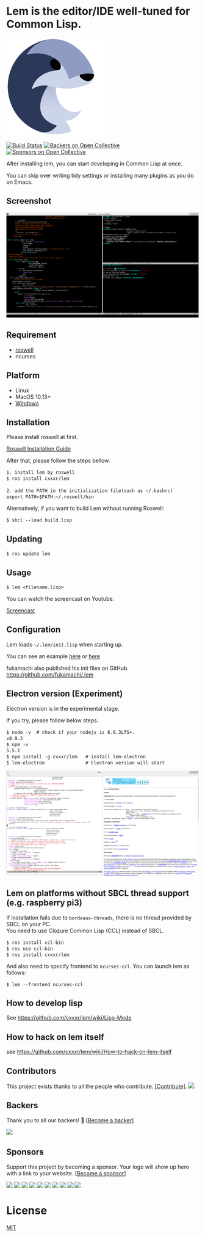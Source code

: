 # Lem is the editor/IDE well-tuned for Common Lisp.

![](https://github.com/Shinmera/lem-icon/blob/gh-pages/icon-blue.svg)

[![Build Status](https://travis-ci.org/cxxxr/lem.svg?branch=master)](https://travis-ci.org/cxxxr/lem)
[![Backers on Open Collective](https://opencollective.com/lem/backers/badge.svg)](#backers) [![Sponsors on Open Collective](https://opencollective.com/lem/sponsors/badge.svg)](#sponsors)

After installing lem, you can start developing in Common Lisp at once. 

You can skip over writing tidy settings or installing many plugins as you do on Emacs.

## Screenshot
![Terminal](screenshots/terminal.png)　　

## Requirement
- [roswell](https://github.com/roswell/roswell)
- ncurses

## Platform
- Linux
- MacOS 10.13+ 
- [Windows](https://github.com/cxxxr/lem/wiki/Windows-Platform)

## Installation
Please install roswell at first.

[Roswell Installation Guide](https://github.com/roswell/roswell/wiki/Installation)

After that, please follow the steps bellow.

```
1. install lem by roswell
$ ros install cxxxr/lem

2. add the PATH in the initialization file(such as ~/.bashrc)
export PATH=$PATH:~/.roswell/bin
```

Alternatively, if you want to build Lem without running Roswell:

```
$ sbcl --load build.lisp
```

## Updating

```
$ ros update lem
```

## Usage

```
$ lem <filename.lisp>
```

You can watch the screencast on Youtube.

[Screencast](https://youtu.be/YkSJ3p7Z9H0)

## Configuration

Lem loads `~/.lem/init.lisp` when starting up.

You can see an example [here](lemrc-example) or [here](https://github.com/Fedreg/.lem/blob/master/init.lisp)

fukamachi also published his init files on GitHub.
https://github.com/fukamachi/.lem

## Electron version (Experiment)
Electron version is in the experimental stage.

If you try, please follow below steps.

```
$ node -v  # check if your nodejs is 8.9.3LTS+.
v8.9.3
$ npm -v
5.5.1
$ npm install -g cxxxr/lem   # install lem-electron
$ lem-electron               # Electron version will start
```

![Electron](screenshots/electron.png)　　

## Lem on platforms without SBCL thread support (e.g. raspberry pi3)

If installation fails due to `bordeaux-threads`, there is no thread provided by SBCL on your PC.  
You need to use Clozure Common Lisp (CCL) instead of SBCL.  

```
$ ros install ccl-bin
$ ros use ccl-bin
$ ros install cxxxr/lem
```

And also need to specify frontend to `ncurses-ccl`.
You can launch lem as follows:

```
$ lem --frontend ncurses-ccl
```

## How to develop lisp
See https://github.com/cxxxr/lem/wiki/Lisp-Mode

## How to hack on lem itself
see https://github.com/cxxxr/lem/wiki/How-to-hack-on-lem-itself

## Contributors

This project exists thanks to all the people who contribute. [[Contribute]](CONTRIBUTING.md).
<a href="graphs/contributors"><img src="https://opencollective.com/lem/contributors.svg?width=890" /></a>

## Backers

Thank you to all our backers! 🙏 [[Become a backer](https://opencollective.com/lem#backer)]

<a href="https://opencollective.com/lem#backers" target="_blank"><img src="https://opencollective.com/lem/backers.svg?width=890"></a>


## Sponsors

Support this project by becoming a sponsor. Your logo will show up here with a link to your website. [[Become a sponsor](https://opencollective.com/lem#sponsor)]

<a href="https://opencollective.com/lem/sponsor/0/website" target="_blank"><img src="https://opencollective.com/lem/sponsor/0/avatar.svg"></a>
<a href="https://opencollective.com/lem/sponsor/1/website" target="_blank"><img src="https://opencollective.com/lem/sponsor/1/avatar.svg"></a>
<a href="https://opencollective.com/lem/sponsor/2/website" target="_blank"><img src="https://opencollective.com/lem/sponsor/2/avatar.svg"></a>
<a href="https://opencollective.com/lem/sponsor/3/website" target="_blank"><img src="https://opencollective.com/lem/sponsor/3/avatar.svg"></a>
<a href="https://opencollective.com/lem/sponsor/4/website" target="_blank"><img src="https://opencollective.com/lem/sponsor/4/avatar.svg"></a>
<a href="https://opencollective.com/lem/sponsor/5/website" target="_blank"><img src="https://opencollective.com/lem/sponsor/5/avatar.svg"></a>
<a href="https://opencollective.com/lem/sponsor/6/website" target="_blank"><img src="https://opencollective.com/lem/sponsor/6/avatar.svg"></a>
<a href="https://opencollective.com/lem/sponsor/7/website" target="_blank"><img src="https://opencollective.com/lem/sponsor/7/avatar.svg"></a>
<a href="https://opencollective.com/lem/sponsor/8/website" target="_blank"><img src="https://opencollective.com/lem/sponsor/8/avatar.svg"></a>
<a href="https://opencollective.com/lem/sponsor/9/website" target="_blank"><img src="https://opencollective.com/lem/sponsor/9/avatar.svg"></a>



# License
[MIT](https://github.com/cxxxr/lem/blob/master/LICENCE)
